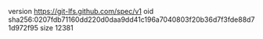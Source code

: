version https://git-lfs.github.com/spec/v1
oid sha256:0207fdb71160dd220d0daa9dd41c196a7040803f20b36d7f3fde88d71d972f95
size 12381
